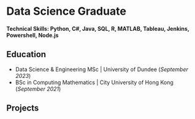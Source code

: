 # Data Science Graduate

#### Technical Skills: Python, C#, Java, SQL, R, MATLAB, Tableau, Jenkins, Powershell, Node.js

## Education							       		
- Data Science & Engineering MSc | University of Dundee (_September 2023_)	 			        		
- BSc in Computing Mathematics | City University of Hong Kong (_September 2021_)

## Projects
